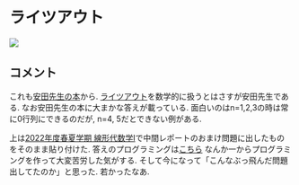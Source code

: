 #  ライツアウト

![](https://masataka123.github.io/blog3/picture/lightsout_jp.jpg)

## コメント
これも[安田先生の本](https://www.amazon.co.jp/ゲームで大学数学入門-スプラウトからオイラー-ゲッターまで-安田-健彦/dp/4320113446)から. [ライツアウト](https://ja.wikipedia.org/wiki/ライツアウト)を数学的に扱うとはさすが安田先生である. 
なお安田先生の本に大まかな答えが載っている. 
面白いのはn=1,2,3の時は常に0行列にできるのだが, n=4, 5だとできない例がある. 
 
上は[2022年度春夏学期 線形代数学I](https://masataka123.github.io/2022_summer_LA/)で中間レポートのおまけ問題に出したものをそのまま貼り付けた. 答えのプログラミングは[こちら](https://github.com/masataka123/2022_summer_LA/blob/main/material/0_midterm_report_2022s.ipynb)
なんか一からプログラミングを作って大変苦労した気がする. そして今になって「こんなぶっ飛んだ問題出してたのか」と思った. 若かったなあ. 
